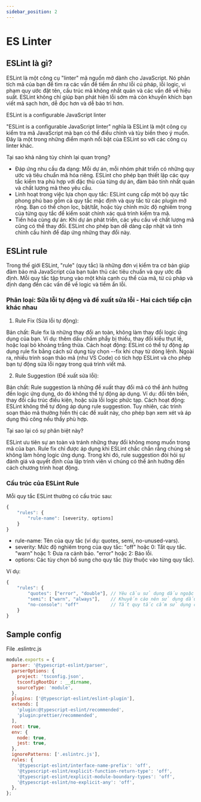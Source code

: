 ```yaml
---
sidebar_position: 2
---
```


# ES Linter

## ESLint là gì?
ESLint là một công cụ "linter" mã nguồn mở dành cho JavaScript. Nó phân tích mã của bạn để tìm ra các vấn đề tiềm ẩn như lỗi cú pháp, lỗi logic, vi phạm quy ước đặt tên, cấu trúc mã không nhất quán và các vấn đề về hiệu suất. ESLint không chỉ giúp bạn phát hiện lỗi sớm mà còn khuyến khích bạn viết mã sạch hơn, dễ đọc hơn và dễ bảo trì hơn.

ESLint is a configurable JavaScript linter

"ESLint is a configurable JavaScript linter" nghĩa là ESLint là một công cụ kiểm tra mã JavaScript mà bạn có thể điều chỉnh và tùy biến theo ý muốn. Đây là một trong những điểm mạnh nổi bật của ESLint so với các công cụ linter khác.

Tại sao khả năng tùy chỉnh lại quan trọng?

- Đáp ứng nhu cầu đa dạng: Mỗi dự án, mỗi nhóm phát triển có những quy ước và tiêu chuẩn mã hóa riêng. ESLint cho phép bạn thiết lập các quy tắc kiểm tra phù hợp với đặc thù của từng dự án, đảm bảo tính nhất quán và chất lượng mã theo yêu cầu.
- Linh hoạt trong việc lựa chọn quy tắc: ESLint cung cấp một bộ quy tắc phong phú bao gồm cả quy tắc mặc định và quy tắc từ các plugin mở rộng. Bạn có thể chọn lọc, bật/tắt, hoặc tùy chỉnh mức độ nghiêm trọng của từng quy tắc để kiểm soát chính xác quá trình kiểm tra mã.
- Tiến hóa cùng dự án: Khi dự án phát triển, các yêu cầu về chất lượng mã cũng có thể thay đổi. ESLint cho phép bạn dễ dàng cập nhật và tinh chỉnh cấu hình để đáp ứng những thay đổi này.

## ESLint rule

Trong thế giới ESLint, "rule" (quy tắc) là những đơn vị kiểm tra cơ bản giúp đảm bảo mã JavaScript của bạn tuân thủ các tiêu chuẩn và quy ước đã định. Mỗi quy tắc tập trung vào một khía cạnh cụ thể của mã, từ cú pháp và định dạng đến các vấn đề về logic và tiềm ẩn lỗi.

### Phân loại: Sửa lỗi tự động và đề xuất sửa lỗi - Hai cách tiếp cận khác nhau

1. Rule Fix (Sửa lỗi tự động):

Bản chất: Rule fix là những thay đổi an toàn, không làm thay đổi logic ứng dụng của bạn. Ví dụ: thêm dấu chấm phẩy bị thiếu, thay đổi kiểu thụt lề, hoặc loại bỏ khoảng trắng thừa.
Cách hoạt động: ESLint có thể tự động áp dụng rule fix bằng cách sử dụng tùy chọn --fix khi chạy từ dòng lệnh. Ngoài ra, nhiều trình soạn thảo mã (như VS Code) có tích hợp ESLint và cho phép bạn tự động sửa lỗi ngay trong quá trình viết mã.

2. Rule Suggestion (Đề xuất sửa lỗi):

Bản chất: Rule suggestion là những đề xuất thay đổi mã có thể ảnh hưởng đến logic ứng dụng, do đó không thể tự động áp dụng. Ví dụ: đổi tên biến, thay đổi cấu trúc điều kiện, hoặc sửa lỗi logic phức tạp.
Cách hoạt động: ESLint không thể tự động áp dụng rule suggestion. Tuy nhiên, các trình soạn thảo mã thường hiển thị các đề xuất này, cho phép bạn xem xét và áp dụng thủ công nếu thấy phù hợp.


Tại sao lại có sự phân biệt này?

ESLint ưu tiên sự an toàn và tránh những thay đổi không mong muốn trong mã của bạn. Rule fix chỉ được áp dụng khi ESLint chắc chắn rằng chúng sẽ không làm hỏng logic ứng dụng. Trong khi đó, rule suggestion đòi hỏi sự đánh giá và quyết định của lập trình viên vì chúng có thể ảnh hưởng đến cách chương trình hoạt động.


### Cấu trúc của ESLint Rule

Mỗi quy tắc ESLint thường có cấu trúc sau:

```JavaScript
{
    "rules": {
        "rule-name": [severity, options]
    }
}
```

- rule-name: Tên của quy tắc (ví dụ: quotes, semi, no-unused-vars).
- severity: Mức độ nghiêm trọng của quy tắc:
"off" hoặc 0: Tắt quy tắc.
"warn" hoặc 1: Đưa ra cảnh báo.
"error" hoặc 2: Báo lỗi.
- options: Các tùy chọn bổ sung cho quy tắc (tùy thuộc vào từng quy tắc).


Ví dụ:

```JavaScript
{
    "rules": {
        "quotes": ["error", "double"], // Yêu cầu sử dụng dấu ngoặc kép đôi
        "semi": ["warn", "always"],    // Khuyến cáo nên sử dụng dấu chấm phẩy
        "no-console": "off"            // Tắt quy tắc cấm sử dụng console
    }
}
```

## Sample config


File .eslintrc.js

```JavaScript
module.exports = {
  parser: '@typescript-eslint/parser',
  parserOptions: {
    project: 'tsconfig.json',
    tsconfigRootDir : __dirname, 
    sourceType: 'module',
  },
  plugins: ['@typescript-eslint/eslint-plugin'],
  extends: [
    'plugin:@typescript-eslint/recommended',
    'plugin:prettier/recommended',
  ],
  root: true,
  env: {
    node: true,
    jest: true,
  },
  ignorePatterns: ['.eslintrc.js'],
  rules: {
    '@typescript-eslint/interface-name-prefix': 'off',
    '@typescript-eslint/explicit-function-return-type': 'off',
    '@typescript-eslint/explicit-module-boundary-types': 'off',
    '@typescript-eslint/no-explicit-any': 'off',
  },
};

```
